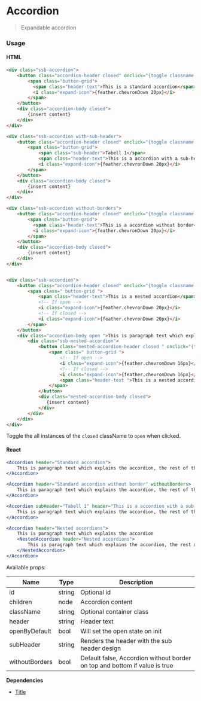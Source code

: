 Accordion
========

> Expandable accordion

### Usage

#### HTML

```html
<div class="ssb-accordion">
    <button class="accordion-header closed" onclick="{toggle classname to 'open'}" tabindex="0">
        <span class="button-grid">
          <span class="header-text">This is a standard accordion</span>
          <i class="expand-icon">{feather.chevronDown 20px}</i>
        </span>
    </button>
    <div class="accordion-body closed">
        {insert content}
    </div>
</div>

<div class="ssb-accordion with-sub-header">
    <button class="accordion-header closed" onclick="{toggle classname to 'open'}" tabindex="0">
        <span class="button-grid">
			<span class="sub-header">Tabell 1</span>
			<span class="header-text">This is a accordion with a sub-header</span>
			<i class="expand-icon">{feather.chevronDown 20px}</i>
		</span>
    </button>
    <div class="accordion-body closed">
        {insert content}
    </div>
</div>

<div class="ssb-accordion without-borders">
    <button class="accordion-header closed" onclick="{toggle classname to 'open'}" tabindex="0">
        <span class="button-grid">
          <span class="header-text">This is a accordion without border</span>
          <i class="expand-icon">{feather.chevronDown 20px}</i>
        </span>
    </button>
    <div class="accordion-body closed">
        {insert content}
    </div>
</div>


<div class="ssb-accordion">
    <button class="accordion-header closed" onclick="{toggle classname to 'open'}" tabindex="0">
        <span class=" button-grid ">
        	<span class="header-text">This is a nested accordion</span>
            <!-- If open -->
            <i class="expand-icon">{feather.chevronDown 20px}</i>
            <!-- If closed -->
            <i class="expand-icon">{feather.chevronDown 20px}</i>
      	</span>
    </button>
    <div class="accordion-body open ">This is paragraph text which explains the accordion, the rest of the text is just to fill it out and show the space it takes.
        <div class="ssb-nested-accordion">
            <button class="nested-accordion-header closed " onclick="{toggle classname to 'open'}">
                <span class=" button-grid ">
                    <!-- If open -->
                    <i class="expand-icon">{feather.chevronDown 16px}</i>
                    <!-- If closed -->
                    <i class="expand-icon">{feather.chevronDown 16px}</i>
                    <span class="header-text ">This is a nested accordion</span>
                </span>
            </button>
            <div class="nested-accordion-body closed">
               {insert content}
            </div>
        </div>
    </div>
</div>
```
Toggle the all instances of the `closed` className to `open` when clicked.

#### React

```jsx harmony
<Accordion header="Standard accordion">
    This is paragraph text which explains the accordion, the rest of the text is just to fill it out and show the space it takes.
</Accordion>

<Accordion header="Standard accordion without border" withoutBorders>
    This is paragraph text which explains the accordion, the rest of the text is just to fill it out and show the space it takes.
</Accordion>

<Accordion subHeader="Tabell 1" header="This is a accordion with a sub-header">
    This is paragraph text which explains the accordion, the rest of the text is just to fill it out and show the space it takes.
</Accordion>

<Accordion header="Nested accordions">
    This is paragraph text which explains the accordion
    <NestedAccordion header="Nested accordions">
        This is paragraph text which explains the accordion, the rest of the text is just to fill it out and show the space it takes.
    </NestedAccordion>
</Accordion>
```

Available props:

| Name       | Type           | Description  |
| ---------- | ------------- | ----- |
| id | string | Optional id | 
| children | node | Accordion content |
| className   | string | Optional container class|
| header | string | Header text |
| openByDefault | bool | Will set the open state on init |
| subHeader | string | Renders the header with the sub header design |
| withoutBorders | bool | Default false, Accordion without border on top and bottom if value is true |

__Dependencies__
 - [Title](../Title)

